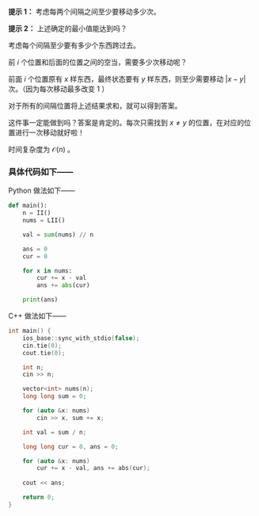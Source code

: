 **提示 1：** 考虑每两个间隔之间至少要移动多少次。

**提示 2：** 上述确定的最小值能达到吗？

考虑每个间隔至少要有多少个东西跨过去。

前 $i$ 个位置和后面的位置之间的空当，需要多少次移动呢？

前面 $i$ 个位置原有 $x$ 样东西，最终状态要有 $y$ 样东西，则至少需要移动 $|x-y|$ 次。（因为每次移动最多改变 $1$ ）

对于所有的间隔位置将上述结果求和，就可以得到答案。

这件事一定能做到吗？答案是肯定的。每次只需找到 $x\neq y$ 的位置，在对应的位置进行一次移动就好啦！

时间复杂度为 $\mathcal{O}(n)$ 。

### 具体代码如下——

Python 做法如下——

```Python []
def main():
    n = II()
    nums = LII()

    val = sum(nums) // n

    ans = 0
    cur = 0

    for x in nums:
        cur += x - val
        ans += abs(cur)

    print(ans)
```

C++ 做法如下——

```cpp []
int main() {
    ios_base::sync_with_stdio(false);
    cin.tie(0);
    cout.tie(0);

    int n;
    cin >> n;

    vector<int> nums(n);
    long long sum = 0;

    for (auto &x: nums)
        cin >> x, sum += x;

    int val = sum / n;

    long long cur = 0, ans = 0;

    for (auto &x: nums)
        cur += x - val, ans += abs(cur);
    
    cout << ans;

    return 0;
}
```